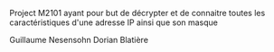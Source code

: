 Project M2101 ayant pour but de décrypter et de connaitre toutes les caractéristiques d'une adresse IP ainsi que son masque

Guillaume Nesensohn
Dorian Blatière